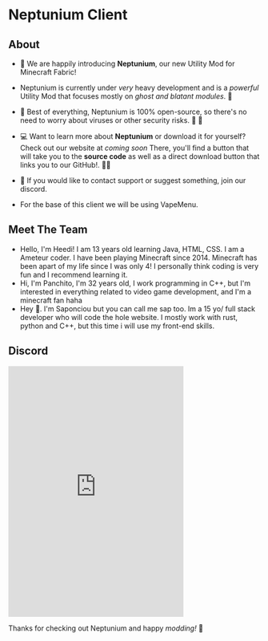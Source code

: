 # Neptunium Client

## About

- :loudspeaker: We are happily introducing **Neptunium**, our new Utility Mod for Minecraft Fabric!

- Neptunium is currently under *very* heavy development and is a *powerful* Utility Mod that focuses mostly on *ghost and blatant modules*.  :eyes:

- :star2: Best of everything, Neptunium is 100% open-source, so there's no need to worry about viruses or other security risks. :microbe: :no_entry_sign:

- :computer: Want to learn more about **Neptunium** or download it for yourself? Check out our website at *coming soon* There, you'll find a button that will take you to the **source code** as well as a direct download button that links you to our GitHub!. :technologist:

- :incoming_envelope:  If you would like to contact support or suggest something, join our discord.

- For the base of this client we will be using VapeMenu.


## Meet The Team

- Hello, I'm Heedi! I am 13 years old learning Java, HTML, CSS. I am a Ameteur coder. I have been playing Minecraft since 2014. Minecraft has been apart of my life since I was only 4! I personally think coding is very fun and I recommend learning it.
- Hi, I'm Panchito, I'm 32 years old, I work programming in C++, but I'm interested in everything related to video game development, and I'm a minecraft fan haha
- Hey 👋. I'm Saponciou but you can call me sap too. Im a 15 yo/ full stack developer who will code the hole website. I mostly work with rust, python and C++, but this time i will use my front-end skills.

## Discord
 <iframe src="https://discord.com/widget?id=1096859752023208028&theme=dark" width="350" height="500" allowtransparency="true" frameborder="0" sandbox="allow-popups allow-popups-to-escape-sandbox allow-same-origin allow-scripts"></iframe>

Thanks for checking out Neptunium and happy *modding!*  :shushing_face:
